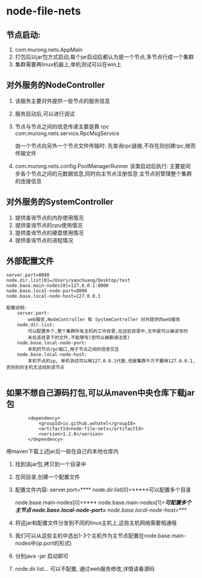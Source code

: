 # node-file-nets
## 节点启动:
1. com.murong.nets.AppMain
2. 打包后以jar包方式启动,每个jar启动后都认为是一个节点,多节点行成一个集群
3. 集群需要再linux机器上,单机测试可以在win上

## 对外服务的NodeController
1. 该服务主要对外提供一些节点的服务信息
2. 服务启动后,可以进行调试
3. 节点与节点之间的信息传递主要是靠 rpc
   com.murong.nets.service.RpcMsgService
    
   由一个节点向另外一个节点文件传输时: 先查询rpc链接,不存在则创建rpc,继而传输文件
4. com.murong.nets.config.PoolManagerRunner
   该类启动后执行:
        主要是同步各个节点之间的元数据信息,同时向主节点注册信息
主节点则管理整个集群的连接信息
## 对外服务的SystemController
1. 提供查询节点的内存使用情况
2. 提供查询节点的cpu使用情况
3. 提供查询节点的硬盘使用情况
4. 提供查询节点的进程情况

## 外部配置文件
    server.port=8080
    node.dir.list[0]=/Users/yaochuang/Desktop/test
    node.base.main-nodes[0]=127.0.0.1:8000
    node.base.local-node-port=8000
    node.base.local-node-host=127.0.0.1
        
```angular2html
配置说明:
    server.port: 
        web服务,NodeController 和 SystemController 对外提供的web服务
    node.dir.list:
        可以配置多个,整个集群所有主机的工作目录,在这些目录中,文件是可以被读写的
        未在该目录下的文件,不能够写(但可以被删请注意)
    node.base.local-node-port:
        本机的节点rpc端口,用于节点之间的信息交互
    node.base.local-node-host:
        本机节点的ip, 单机测试可以用127.0.0.1代替,但是集群千万不要用127.0.0.1,否则别的主机无法找到该节点
        
```


## 如果不想自己源码打包,可以从maven中央仓库下载jar包
```angular2html
        <dependency>
            <groupId>io.github.wohatel</groupId>
            <artifactId>node-file-nets</artifactId>
            <version>1.2.0</version>
        </dependency>
```
用maven下载上述jar后一般在自己的本地仓库内

1. 找到该jar包,拷贝到一个目录中
2. 在同目录,创建一个配置文件
3. 配置文件内容:
   server.port=****
   node.dir.list[0]=*****可以配置多个目录

   node.base.main-nodes[0]=****
   node.base.main-nodes[1]=****可配置多个主节点
   node.base.local-node-port=***
   node.base.local-node-host=****
4. 将这jar和配置文件分发到不同的linux主机上,这些主机网络需要相通哦
5. 我们可以从这些主机中选出1-3个主机作为主节点配置在node.base.main-nodes中(ip:port的形式)
6. 分别java -jar 启动即可
7. node.dir.list... 可以不配置, 通过web服务修改,详情请看源码




